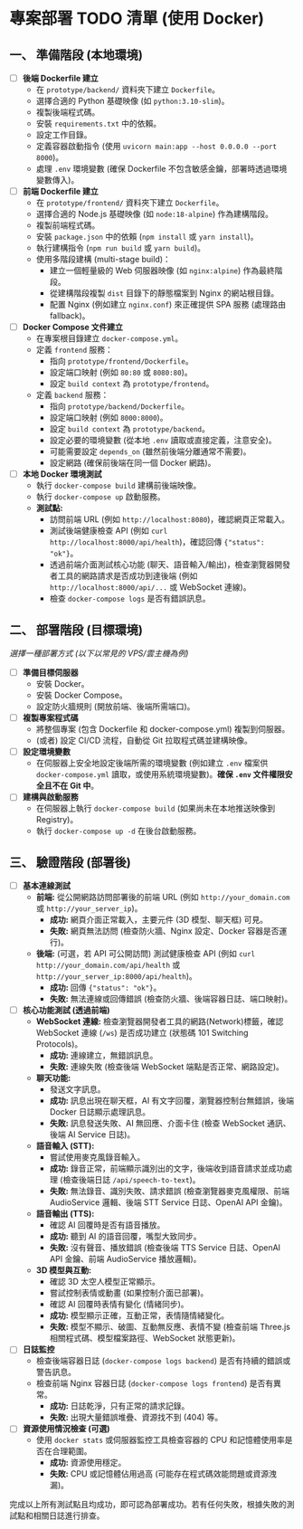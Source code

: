 # 專案部署 TODO 清單 (使用 Docker)

## 一、 準備階段 (本地環境)

-   [ ] **後端 Dockerfile 建立**
    -   在 `prototype/backend/` 資料夾下建立 `Dockerfile`。
    -   選擇合適的 Python 基礎映像 (如 `python:3.10-slim`)。
    -   複製後端程式碼。
    -   安裝 `requirements.txt` 中的依賴。
    -   設定工作目錄。
    -   定義容器啟動指令 (使用 `uvicorn main:app --host 0.0.0.0 --port 8000`)。
    -   處理 `.env` 環境變數 (確保 Dockerfile 不包含敏感金鑰，部署時透過環境變數傳入)。
-   [ ] **前端 Dockerfile 建立**
    -   在 `prototype/frontend/` 資料夾下建立 `Dockerfile`。
    -   選擇合適的 Node.js 基礎映像 (如 `node:18-alpine`) 作為建構階段。
    -   複製前端程式碼。
    -   安裝 `package.json` 中的依賴 (`npm install` 或 `yarn install`)。
    -   執行建構指令 (`npm run build` 或 `yarn build`)。
    -   使用多階段建構 (multi-stage build)：
        -   建立一個輕量級的 Web 伺服器映像 (如 `nginx:alpine`) 作為最終階段。
        -   從建構階段複製 `dist` 目錄下的靜態檔案到 Nginx 的網站根目錄。
        -   配置 Nginx (例如建立 `nginx.conf`) 來正確提供 SPA 服務 (處理路由 fallback)。
-   [ ] **Docker Compose 文件建立**
    -   在專案根目錄建立 `docker-compose.yml`。
    -   定義 `frontend` 服務：
        -   指向 `prototype/frontend/Dockerfile`。
        -   設定端口映射 (例如 `80:80` 或 `8080:80`)。
        -   設定 `build context` 為 `prototype/frontend`。
    -   定義 `backend` 服務：
        -   指向 `prototype/backend/Dockerfile`。
        -   設定端口映射 (例如 `8000:8000`)。
        -   設定 `build context` 為 `prototype/backend`。
        -   設定必要的環境變數 (從本地 `.env` 讀取或直接定義，注意安全)。
        -   可能需要設定 `depends_on` (雖然前後端分離通常不需要)。
        -   設定網路 (確保前後端在同一個 Docker 網路)。
-   [ ] **本地 Docker 環境測試**
    -   執行 `docker-compose build` 建構前後端映像。
    -   執行 `docker-compose up` 啟動服務。
    -   **測試點:**
        -   訪問前端 URL (例如 `http://localhost:8080`)，確認網頁正常載入。
        -   測試後端健康檢查 API (例如 `curl http://localhost:8000/api/health`)，確認回傳 `{"status": "ok"}`。
        -   透過前端介面測試核心功能 (聊天、語音輸入/輸出)，檢查瀏覽器開發者工具的網路請求是否成功到達後端 (例如 `http://localhost:8000/api/...` 或 WebSocket 連線)。
        -   檢查 `docker-compose logs` 是否有錯誤訊息。

## 二、 部署階段 (目標環境)

*選擇一種部署方式 (以下以常見的 VPS/雲主機為例)*

-   [ ] **準備目標伺服器**
    -   安裝 Docker。
    -   安裝 Docker Compose。
    -   設定防火牆規則 (開放前端、後端所需端口)。
-   [ ] **複製專案程式碼**
    -   將整個專案 (包含 Dockerfile 和 docker-compose.yml) 複製到伺服器。
    -   (或者) 設定 CI/CD 流程，自動從 Git 拉取程式碼並建構映像。
-   [ ] **設定環境變數**
    -   在伺服器上安全地設定後端所需的環境變數 (例如建立 `.env` 檔案供 `docker-compose.yml` 讀取，或使用系統環境變數)。**確保 `.env` 文件權限安全且不在 Git 中**。
-   [ ] **建構與啟動服務**
    -   在伺服器上執行 `docker-compose build` (如果尚未在本地推送映像到 Registry)。
    -   執行 `docker-compose up -d` 在後台啟動服務。

## 三、 驗證階段 (部署後)

-   [ ] **基本連線測試**
    -   **前端:** 從公開網路訪問部署後的前端 URL (例如 `http://your_domain.com` 或 `http://your_server_ip`)。
        -   **成功:** 網頁介面正常載入，主要元件 (3D 模型、聊天框) 可見。
        -   **失敗:** 網頁無法訪問 (檢查防火牆、Nginx 設定、Docker 容器是否運行)。
    -   **後端:** (可選，若 API 可公開訪問) 測試健康檢查 API (例如 `curl http://your_domain.com/api/health` 或 `http://your_server_ip:8000/api/health`)。
        -   **成功:** 回傳 `{"status": "ok"}`。
        -   **失敗:** 無法連線或回傳錯誤 (檢查防火牆、後端容器日誌、端口映射)。
-   [ ] **核心功能測試 (透過前端)**
    -   **WebSocket 連線:** 檢查瀏覽器開發者工具的網路(Network)標籤，確認 WebSocket 連線 (`/ws`) 是否成功建立 (狀態碼 101 Switching Protocols)。
        -   **成功:** 連線建立，無錯誤訊息。
        -   **失敗:** 連線失敗 (檢查後端 WebSocket 端點是否正常、網路設定)。
    -   **聊天功能:**
        -   發送文字訊息。
        -   **成功:** 訊息出現在聊天框，AI 有文字回覆，瀏覽器控制台無錯誤，後端 Docker 日誌顯示處理訊息。
        -   **失敗:** 訊息發送失敗、AI 無回應、介面卡住 (檢查 WebSocket 通訊、後端 AI Service 日誌)。
    -   **語音輸入 (STT):**
        -   嘗試使用麥克風錄音輸入。
        -   **成功:** 錄音正常，前端顯示識別出的文字，後端收到語音請求並成功處理 (檢查後端日誌 `/api/speech-to-text`)。
        -   **失敗:** 無法錄音、識別失敗、請求錯誤 (檢查瀏覽器麥克風權限、前端 AudioService 邏輯、後端 STT Service 日誌、OpenAI API 金鑰)。
    -   **語音輸出 (TTS):**
        -   確認 AI 回覆時是否有語音播放。
        -   **成功:** 聽到 AI 的語音回覆，嘴型大致同步。
        -   **失敗:** 沒有聲音、播放錯誤 (檢查後端 TTS Service 日誌、OpenAI API 金鑰、前端 AudioService 播放邏輯)。
    -   **3D 模型與互動:**
        -   確認 3D 太空人模型正常顯示。
        -   嘗試控制表情或動畫 (如果控制介面已部署)。
        -   確認 AI 回覆時表情有變化 (情緒同步)。
        -   **成功:** 模型顯示正確，互動正常，表情隨情緒變化。
        -   **失敗:** 模型不顯示、破圖、互動無反應、表情不變 (檢查前端 Three.js 相關程式碼、模型檔案路徑、WebSocket 狀態更新)。
-   [ ] **日誌監控**
    -   檢查後端容器日誌 (`docker-compose logs backend`) 是否有持續的錯誤或警告訊息。
    -   檢查前端 Nginx 容器日誌 (`docker-compose logs frontend`) 是否有異常。
        -   **成功:** 日誌乾淨，只有正常的請求記錄。
        -   **失敗:** 出現大量錯誤堆疊、資源找不到 (404) 等。
-   [ ] **資源使用情況檢查 (可選)**
    -   使用 `docker stats` 或伺服器監控工具檢查容器的 CPU 和記憶體使用率是否在合理範圍。
        -   **成功:** 資源使用穩定。
        -   **失敗:** CPU 或記憶體佔用過高 (可能存在程式碼效能問題或資源洩漏)。

完成以上所有測試點且均成功，即可認為部署成功。若有任何失敗，根據失敗的測試點和相關日誌進行排查。 